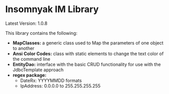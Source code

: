# Insomnyak IM Library
Latest Version: 1.0.8

This library contains the following:
- **MapClasses:** a generic class used to Map the parameters of one object to another
- **Ansi Color Codes:** class with static elements to change the text color of the command line 
- **EntityDao:** interface with the basic CRUD functionality for use with the JdbcTemplate approach
- **regex package:**
    - DateRx: YYYYMMDD formats
    - IpAddress: 0.0.0.0 to 255.255.255.255
